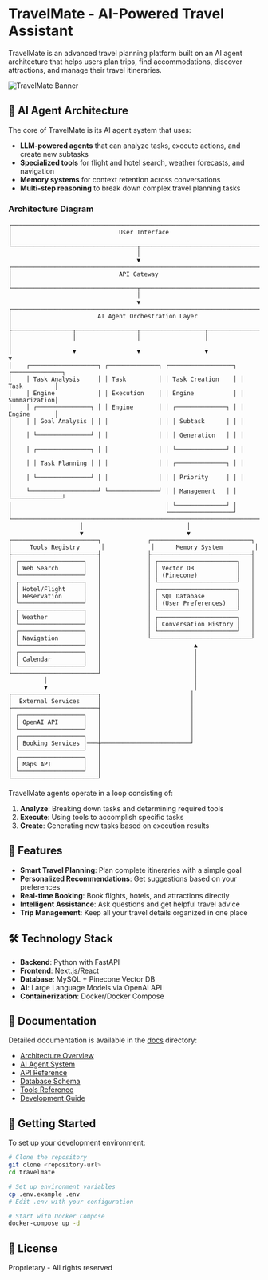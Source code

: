 # TravelMate - AI-Powered Travel Assistant

TravelMate is an advanced travel planning platform built on an AI agent architecture that helps users plan trips, find accommodations, discover attractions, and manage their travel itineraries.

![TravelMate Banner](https://via.placeholder.com/800x200?text=TravelMate+AI+Travel+Assistant)

## 🤖 AI Agent Architecture

The core of TravelMate is its AI agent system that uses:

- **LLM-powered agents** that can analyze tasks, execute actions, and create new subtasks
- **Specialized tools** for flight and hotel search, weather forecasts, and navigation
- **Memory systems** for context retention across conversations
- **Multi-step reasoning** to break down complex travel planning tasks

### Architecture Diagram

```
┌───────────────────────────────────────────────────────────────────────────┐
│                              User Interface                                │
└───────────────────────────────────┬───────────────────────────────────────┘
                                    │
                                    ▼
┌───────────────────────────────────────────────────────────────────────────┐
│                              API Gateway                                   │
└───────────────────────────────────┬───────────────────────────────────────┘
                                    │
                                    ▼
┌───────────────────────────────────────────────────────────────────────────┐
│                        AI Agent Orchestration Layer                        │
├─────────────────┬─────────────────┬──────────────────┬────────────────────┤
│                 │                 │                  │                    │
│                 ▼                 ▼                  ▼                    ▼
│    ┌───────────────────┐ ┌──────────────┐ ┌──────────────────┐ ┌──────────────┐
│    │ Task Analysis     │ │ Task         │ │ Task Creation    │ │ Task         │
│    │ Engine            │ │ Execution    │ │ Engine           │ │ Summarization│
│    │ ┌───────────────┐ │ │ Engine       │ │ ┌──────────────┐ │ │ Engine       │
│    │ │ Goal Analysis │ │ │              │ │ │ Subtask      │ │ │              │
│    │ └───────────────┘ │ │              │ │ │ Generation   │ │ │              │
│    │ ┌───────────────┐ │ │              │ │ └──────────────┘ │ │              │
│    │ │ Task Planning │ │ │              │ │ ┌──────────────┐ │ │              │
│    │ └───────────────┘ │ │              │ │ │ Priority     │ │ │              │
│    └───────────────────┘ └──────────────┘ │ │ Management   │ │ └──────────────┘
│                                           │ └──────────────┘ │
│                                           └──────────────────┘
└───────────────────────────────────────────────────────────────────────────┘
                    │                             │
                    ▼                             ▼
┌────────────────────────┐             ┌────────────────────────────┐
│     Tools Registry      │             │      Memory System         │
├────────────────────────┤             ├────────────────────────────┤
│ ┌──────────────────┐   │             │ ┌──────────────────────┐   │
│ │ Web Search       │   │             │ │ Vector DB            │   │
│ └──────────────────┘   │             │ │ (Pinecone)           │   │
│ ┌──────────────────┐   │             │ └──────────────────────┘   │
│ │ Hotel/Flight     │   │             │ ┌──────────────────────┐   │
│ │ Reservation      │   │             │ │ SQL Database         │   │
│ └──────────────────┘   │             │ │ (User Preferences)   │   │
│ ┌──────────────────┐   │             │ └──────────────────────┘   │
│ │ Weather          │   │             │ ┌──────────────────────┐   │
│ └──────────────────┘   │             │ │ Conversation History │   │
│ ┌──────────────────┐   │             │ └──────────────────────┘   │
│ │ Navigation       │   │             └────────────────────────────┘
│ └──────────────────┘   │                          ▲
│ ┌──────────────────┐   │                          │
│ │ Calendar         │   │                          │
│ └──────────────────┘   │                          │
└────────────────────────┘                          │
          │                                         │
          ▼                                         │
┌────────────────────────┐                         │
│  External Services     │                         │
├────────────────────────┤                         │
│ ┌──────────────────┐   │                         │
│ │ OpenAI API       │   │                         │
│ └──────────────────┘   │                         │
│ ┌──────────────────┐   │                         │
│ │ Booking Services │───┼─────────────────────────┘
│ └──────────────────┘   │
│ ┌──────────────────┐   │
│ │ Maps API         │   │
│ └──────────────────┘   │
└────────────────────────┘
```

TravelMate agents operate in a loop consisting of:
1. **Analyze**: Breaking down tasks and determining required tools
2. **Execute**: Using tools to accomplish specific tasks
3. **Create**: Generating new tasks based on execution results

## 🚀 Features

- **Smart Travel Planning**: Plan complete itineraries with a simple goal
- **Personalized Recommendations**: Get suggestions based on your preferences
- **Real-time Booking**: Book flights, hotels, and attractions directly
- **Intelligent Assistance**: Ask questions and get helpful travel advice
- **Trip Management**: Keep all your travel details organized in one place

## 🛠️ Technology Stack

- **Backend**: Python with FastAPI
- **Frontend**: Next.js/React
- **Database**: MySQL + Pinecone Vector DB
- **AI**: Large Language Models via OpenAI API
- **Containerization**: Docker/Docker Compose

## 📖 Documentation

Detailed documentation is available in the [docs](/docs) directory:

- [Architecture Overview](/docs/architecture-overview.md)
- [AI Agent System](/docs/agent-system.md)
- [API Reference](/docs/api-reference.md)
- [Database Schema](/docs/database-schema.md)
- [Tools Reference](/docs/tools-reference.md)
- [Development Guide](/docs/development-guide.md)

## 🔧 Getting Started

To set up your development environment:

```bash
# Clone the repository
git clone <repository-url>
cd travelmate

# Set up environment variables
cp .env.example .env
# Edit .env with your configuration

# Start with Docker Compose
docker-compose up -d
```

## 📄 License

Proprietary - All rights reserved 